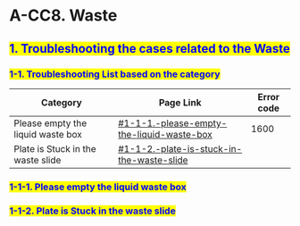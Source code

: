 # A-CC8. Waste

## <mark style="color:blue;">1. Troubleshooting the cases related to the Waste</mark>

### &#x20;   <mark style="color:blue;">1-1. Troubleshooting List based on the category</mark>

| Category                          | Page Link                                                                                                       | Error code |
| --------------------------------- | --------------------------------------------------------------------------------------------------------------- | ---------- |
| Please empty the liquid waste box | [#1-1-1.-please-empty-the-liquid-waste-box](a-cc8.-waste.md#1-1-1.-please-empty-the-liquid-waste-box "mention") | 1600       |
| Plate is Stuck in the waste slide | [#1-1-2.-plate-is-stuck-in-the-waste-slide](a-cc8.-waste.md#1-1-2.-plate-is-stuck-in-the-waste-slide "mention") |            |



### &#x20;       <mark style="color:blue;">1-1-1. Please empty the liquid waste box</mark>



### &#x20;       <mark style="color:blue;">1-1-2. Plate is Stuck in the waste slide</mark>





### &#x20;
